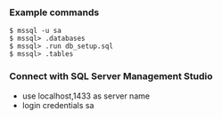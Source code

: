 ### Example commands

```
$ mssql -u sa
$ mssql> .databases
$ mssql> .run db_setup.sql
$ mssql> .tables
```

### Connect with SQL Server Management Studio
- use localhost,1433 as server name
- login credentials sa